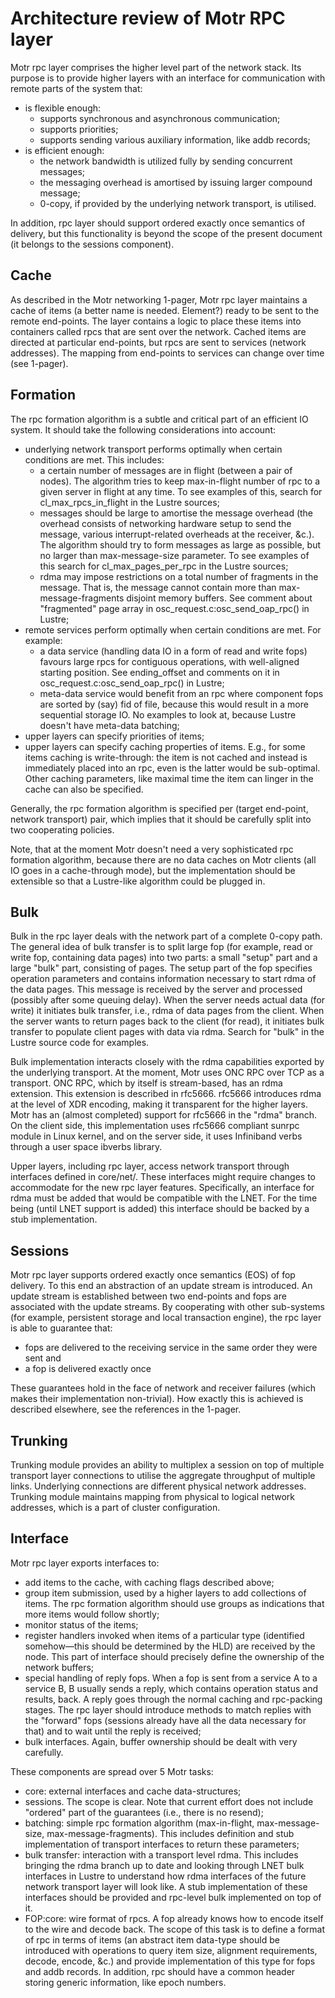 # Architecture review of Motr RPC layer
Motr rpc layer comprises the higher level part of the network stack. Its purpose is to provide higher layers with an interface for communication with remote parts of the system that:

+ is flexible enough:
  + supports synchronous and asynchronous communication;
  + supports priorities;
  + supports sending various auxiliary information, like addb records;
+ is efficient enough:
  + the network bandwidth is utilized fully by sending concurrent messages;
  + the messaging overhead is amortised by issuing larger compound message;
  + 0-copy, if provided by the underlying network transport, is utilised.  

In addition, rpc layer should support ordered exactly once semantics of delivery, but this functionality is beyond the scope of the present document (it belongs to the sessions component).

## Cache
As described in the Motr networking 1-pager, Motr rpc layer maintains a cache of items (a better name is needed. Element?) ready to be sent to the remote end-points. The layer contains a logic to place these items into containers called rpcs that are sent over the network. Cached items are directed at particular end-points, but rpcs are sent to services (network addresses). The mapping from end-points to services can change over time (see 1-pager).

## Formation
The rpc formation algorithm is a subtle and critical part of an efficient IO system. It should take the following considerations into account:

+ underlying network transport performs optimally when certain conditions are met. This includes:
  + a certain number of messages are in flight (between a pair of nodes). The algorithm tries to keep max-in-flight number of rpc to a given server in flight at any time. To see examples of this, search for cl_max_rpcs_in_flight in the Lustre sources;
  + messages should be large to amortise the message overhead (the overhead consists of networking hardware setup to send the message, various interrupt-related overheads at the receiver, &c.). The algorithm should try to form messages as large as possible, but no larger than max-message-size parameter. To see examples of this search for cl_max_pages_per_rpc in the Lustre sources;
  + rdma may impose restrictions on a total number of fragments in the message. That is, the message cannot contain more than max-message-fragments disjoint memory buffers. See comment about "fragmented" page array in osc_request.c:osc_send_oap_rpc() in Lustre;
+ remote services perform optimally when certain conditions are met. For example:
  + a data service (handling data IO in a form of read and write fops) favours large rpcs for contiguous operations, with well-aligned starting position. See ending_offset and comments on it in osc_request.c:osc_send_oap_rpc() in Lustre;
  + meta-data service would benefit from an rpc where component fops are sorted by (say) fid of file, because this would result in a more sequential storage IO. No examples to look at, because Lustre doesn't have meta-data batching;
+ upper layers can specify priorities of items;
+ upper layers can specify caching properties of items. E.g., for some items caching is write-through: the item is not cached and instead is immediately placed into an rpc, even is the latter would be sub-optimal. Other caching parameters, like maximal time the item can linger in the cache can also be specified.  

Generally, the rpc formation algorithm is specified per (target end-point, network transport) pair, which implies that it should be carefully split into two cooperating policies.

Note, that at the moment Motr doesn't need a very sophisticated rpc formation algorithm, because there are no data caches on Motr clients (all IO goes in a cache-through mode), but the implementation should be extensible so that a Lustre-like algorithm could be plugged in.  

## Bulk
Bulk in the rpc layer deals with the network part of a complete 0-copy path. The general idea of bulk transfer is to split large fop (for example, read or write fop, containing data pages) into two parts: a small "setup" part and a large "bulk" part, consisting of pages. The setup part of the fop specifies operation parameters and contains information necessary to start rdma of the data pages. This message is received by the server and processed (possibly after some queuing delay). When the server needs actual data (for write) it initiates bulk transfer, i.e., rdma of data pages from the client. When the server wants to return pages back to the client (for read), it initiates bulk transfer to populate client pages with data via rdma. Search for "bulk" in the Lustre source code for examples.

Bulk implementation interacts closely with the rdma capabilities exported by the underlying transport. At the moment, Motr uses ONC RPC over TCP as a transport. ONC RPC, which by itself is stream-based, has an rdma extension. This extension is described in rfc5666. rfc5666 introduces rdma at the level of XDR encoding, making it transparent for the higher layers. Motr has an (almost completed) support for rfc5666 in the "rdma" branch. On the client side, this implementation uses rfc5666 compliant sunrpc module in Linux kernel, and on the server side, it uses Infiniband verbs through a user space ibverbs library.

Upper layers, including rpc layer, access network transport through interfaces defined in core/net/. These interfaces might require changes to accommodate for the new rpc layer features. Specifically, an interface for rdma must be added that would be compatible with the LNET. For the time being (until LNET support is added) this interface should be backed by a stub implementation.  

## Sessions
Motr rpc layer supports ordered exactly once semantics (EOS) of fop delivery. To this end an abstraction of an update stream is introduced. An update stream is established between two end-points and fops are associated with the update streams. By cooperating with other sub-systems (for example, persistent storage and local transaction engine), the rpc layer is able to guarantee that:

+ fops are delivered to the receiving service in the same order they were sent and
+ a fop is delivered exactly once  

These guarantees hold in the face of network and receiver failures (which makes their implementation non-trivial). How exactly this is achieved is described elsewhere, see the references in the 1-pager.  

## Trunking
Trunking module provides an ability to multiplex a session on top of multiple transport layer connections to utilise the aggregate throughput of multiple links. Underlying connections are different physical network addresses. Trunking module maintains mapping from physical to logical network addresses, which is a part of cluster configuration.  

## Interface
Motr rpc layer exports interfaces to:

+ add items to the cache, with caching flags described above;
+ group item submission, used by a higher layers to add collections of items. The rpc formation algorithm should use groups as indications that more items would follow shortly;
+ monitor status of the items;
+ register handlers invoked when items of a particular type (identified somehow—this should be determined by the HLD) are received by the node. This part of interface should precisely define the ownership of the network buffers;
+ special handling of reply fops. When a fop is sent from a service A to a service B, B usually sends a reply, which contains operation status and results, back. A reply goes through the normal caching and rpc-packing stages. The rpc layer should introduce methods to match replies with the "forward" fops (sessions already have all the data necessary for that) and to wait until the reply is received;
+ bulk interfaces. Again, buffer ownership should be dealt with very carefully.  

These components are spread over 5 Motr tasks:

+ core: external interfaces and cache data-structures;
+ sessions. The scope is clear. Note that current effort does not include "ordered" part of the guarantees (i.e., there is no resend);
+ batching: simple rpc formation algorithm (max-in-flight, max-message-size, max-message-fragments). This includes definition and stub implementation of transport interfaces to return these parameters;
+ bulk transfer: interaction with a transport level rdma. This includes bringing the rdma branch up to date and looking through LNET bulk interfaces in Lustre to understand how rdma interfaces of the future network transport layer will look like. A stub implementation of these interfaces should be provided and rpc-level bulk implemented on top of it.
+ FOP:core: wire format of rpcs. A fop already knows how to encode itself to the wire and decode back. The scope of this task is to define a format of rpc in terms of items (an abstract item data-type should be introduced with operations to query item size, alignment requirements, decode, encode, &c.) and provide implementation of this type for fops and addb records. In addition, rpc should have a common header storing generic information, like epoch numbers.

